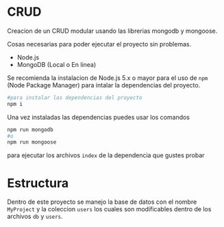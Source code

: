 # CRUD

Creacion de un CRUD modular usando las librerias mongodb y mongoose.

Cosas necesarias para poder ejecutar el proyecto sin problemas.
- Node.js
- MongoDB (Local o En linea)

Se recomienda la instalacion de Node.js 5.x o mayor para el uso de `npm` (Node Package Manager) para intalar la dependencias del proyecto.

```bash
#para instalar las dependencias del proyecto
npm i 
```

Una vez instaladas las dependencias puedes usar los comandos

```bash
npm run mongodb
#o
npm run mongoose
```
para ejecutar los archivos `index` de la dependencia que gustes probar


# Estructura
Dentro de este proyecto se manejo la base de datos con el nombre `MyProject` y la coleccion `users` los cuales son modificables dentro de los archivos `db` y `users`.
